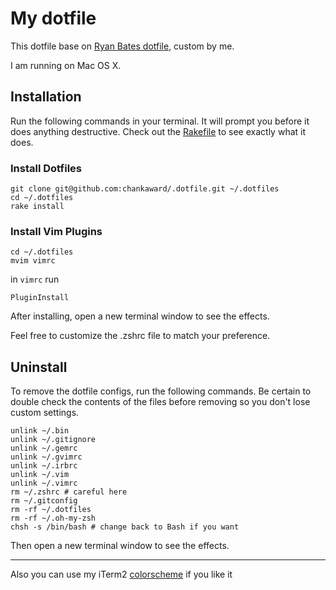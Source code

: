 # My dotfile

This dotfile base on [Ryan Bates dotfile](https://github.com/ryanb/dotfiles), custom by me.

I am running on Mac OS X.


## Installation

Run the following commands in your terminal. It will prompt you before it does anything destructive. Check out the [Rakefile](https://github.com/chankaward/.dotfile/blob/master/Rakefile) to see exactly what it does.

### Install Dotfiles
```terminal
git clone git@github.com:chankaward/.dotfile.git ~/.dotfiles
cd ~/.dotfiles
rake install
```
### Install Vim Plugins
``` terminal
cd ~/.dotfiles
mvim vimrc
```
in ```vimrc``` run
```terminal
PluginInstall
```

After installing, open a new terminal window to see the effects.

Feel free to customize the .zshrc file to match your preference.

## Uninstall

To remove the dotfile configs, run the following commands. Be certain to double check the contents of the files before removing so you don't lose custom settings.

```
unlink ~/.bin
unlink ~/.gitignore
unlink ~/.gemrc
unlink ~/.gvimrc
unlink ~/.irbrc
unlink ~/.vim
unlink ~/.vimrc
rm ~/.zshrc # careful here
rm ~/.gitconfig
rm -rf ~/.dotfiles
rm -rf ~/.oh-my-zsh
chsh -s /bin/bash # change back to Bash if you want
```

Then open a new terminal window to see the effects.

--------------------------
Also you can use my iTerm2 [colorscheme](https://github.com/chankaward/railscasts-iterm2) if you like it
